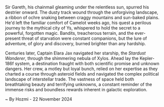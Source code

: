 
Sir Gareth, his chainmail gleaming under the relentless sun, spurred his destrier onward.  The dusty track wound through the unforgiving landscape, a ribbon of ochre snaking between craggy mountains and sun-baked plains.  He'd left the familiar comfort of Camelot weeks ago, his quest a perilous journey to the mythical city of Ys, whispered to hold the secret to a powerful, forgotten magic. Bandits, treacherous terrain, and the ever-present threat of starvation were constant companions, but the lure of adventure, of glory and discovery, burned brighter than any hardship.

Centuries later, Captain Elara Jax navigated her starship, the *Stardust Wanderer*, through the shimmering nebula of Xylos.  Ahead lay the Kepler-186f system, a destination fraught with both scientific promise and unknown dangers.  Her crew, a motley but loyal bunch, relied on her expertise as they charted a course through asteroid fields and navigated the complex political landscape of interstellar trade. The vastness of space held both breathtaking beauty and terrifying unknowns, a constant reminder of the immense risks and boundless rewards inherent in galactic exploration.

~ By Hozmi - 22 November 2024
